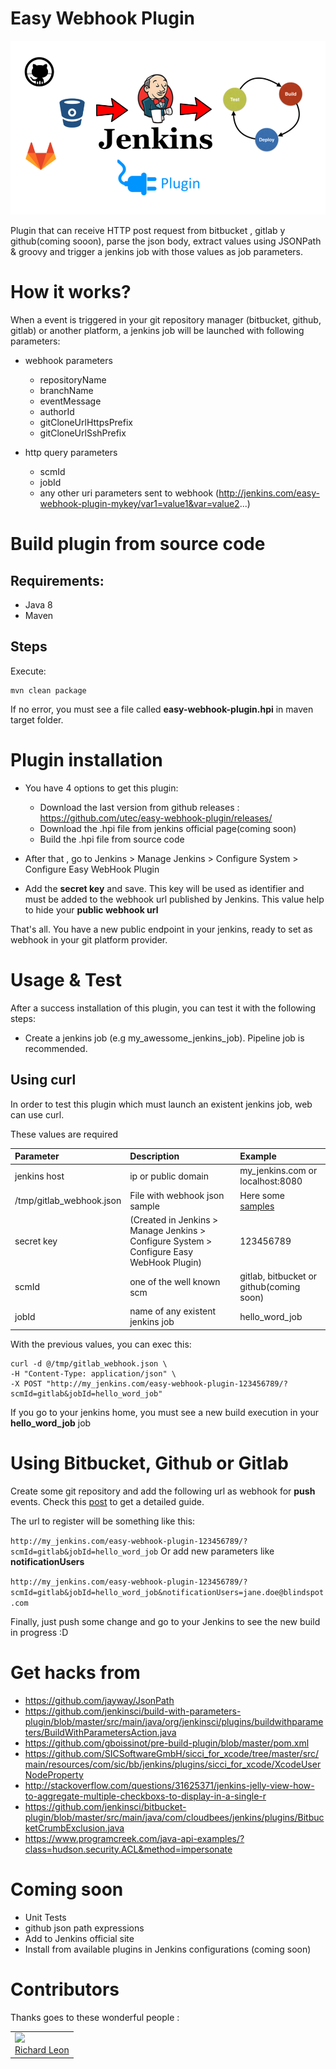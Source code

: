 # Easy Webhook Plugin

![](https://raw.githubusercontent.com/jrichardsz/static_resources/master/easy-webhook-plugin.png)

Plugin that can receive HTTP post request from bitbucket , gitlab y github(coming sooon), parse the json body, extract values using JSONPath & groovy and trigger a jenkins job with those values as job parameters.

# How it works?

When a event is triggered in your git repository manager (bitbucket, github, gitlab) or another platform, a jenkins job will be launched with following parameters:

- webhook parameters
  - repositoryName
  - branchName
  - eventMessage
  - authorId
  - gitCloneUrlHttpsPrefix
  - gitCloneUrlSshPrefix

- http query parameters
  - scmId
  - jobId
  - any other uri parameters sent to webhook (http://jenkins.com/easy-webhook-plugin-mykey/var1=value1&var=value2...)


# Build plugin from source code

## Requirements:

- Java 8
- Maven

## Steps  

Execute:

```
mvn clean package
```

If no error, you must see a file called **easy-webhook-plugin.hpi** in maven target folder.

# Plugin installation

- You have 4 options to get this plugin:

  - Download the last version from github releases : https://github.com/utec/easy-webhook-plugin/releases/
  - Download the .hpi file from jenkins official page(coming soon)
  - Build the .hpi file from source code

- After that , go to Jenkins > Manage Jenkins > Configure System > Configure Easy WebHook Plugin
- Add the **secret key** and save. This key will be used as identifier and must be added to the webhook url published by Jenkins. This value help to hide your **public webhook url**

That's all. You have a new public endpoint in your jenkins, ready to set as webhook in your git platform provider.


# Usage & Test

After a success installation of this plugin, you can test it with the following steps:

- Create a jenkins job (e.g my_awessome_jenkins_job). Pipeline job is recommended.

## Using curl

In order to test this plugin which must launch an existent jenkins job, web can use curl.

These values are required

| Parameter        | Description  | Example  |
|:------------- |:-----|:----
| jenkins host      | ip or public domain |  my_jenkins.com or localhost:8080
| /tmp/gitlab_webhook.json     | File with webhook json sample |Here some [samples](https://jrichardsz.github.io/devops/configure-webhooks-in-github-bitbucket-gitlab)
| secret key      | (Created in Jenkins > Manage Jenkins > Configure System > Configure Easy WebHook Plugin) | 123456789
| scmId      | one of the well known scm | gitlab, bitbucket or github(coming soon)
| jobId      | name of any existent jenkins job | hello_word_job

With the previous values, you can exec this:

```
curl -d @/tmp/gitlab_webhook.json \
-H "Content-Type: application/json" \
-X POST "http://my_jenkins.com/easy-webhook-plugin-123456789/?scmId=gitlab&jobId=hello_word_job"
```

If you go to your jenkins home, you must see a new build execution in your **hello_word_job** job

# Using Bitbucket, Github or Gitlab

Create some git repository and add the following url as webhook for **push** events. Check this [post](https://jrichardsz.github.io/devops/configure-webhooks-in-github-bitbucket-gitlab) to get a detailed guide.

The url to register will be something like this:

  `
http://my_jenkins.com/easy-webhook-plugin-123456789/?scmId=gitlab&jobId=hello_word_job
  `
Or add new parameters like **notificationUsers**

  `
http://my_jenkins.com/easy-webhook-plugin-123456789/?scmId=gitlab&jobId=hello_word_job&notificationUsers=jane.doe@blindspot.com
  `

Finally, just push some change and go to your Jenkins to see the new build in progress :D   

# Get hacks from

- https://github.com/jayway/JsonPath
- https://github.com/jenkinsci/build-with-parameters-plugin/blob/master/src/main/java/org/jenkinsci/plugins/buildwithparameters/BuildWithParametersAction.java
- https://github.com/gboissinot/pre-build-plugin/blob/master/pom.xml
- https://github.com/SICSoftwareGmbH/sicci_for_xcode/tree/master/src/main/resources/com/sic/bb/jenkins/plugins/sicci_for_xcode/XcodeUserNodeProperty
- http://stackoverflow.com/questions/31625371/jenkins-jelly-view-how-to-aggregate-multiple-checkboxs-to-display-in-a-single-r
- https://github.com/jenkinsci/bitbucket-plugin/blob/master/src/main/java/com/cloudbees/jenkins/plugins/BitbucketCrumbExclusion.java
- https://www.programcreek.com/java-api-examples/?class=hudson.security.ACL&method=impersonate

# Coming soon

- Unit Tests
- github json path expressions
- Add to Jenkins official site
- Install from available plugins in Jenkins configurations (coming soon)

# Contributors

Thanks goes to these wonderful people :

<table>
  <tbody>
    <td>
      <img src="https://avatars0.githubusercontent.com/u/3322836?s=460&v=4" width="100px;"/>
      <br />
      <label><a href="http://jrichardsz.github.io/">Richard Leon</a></label>
      <br />
    </td>    
  </tbody>
</table>
